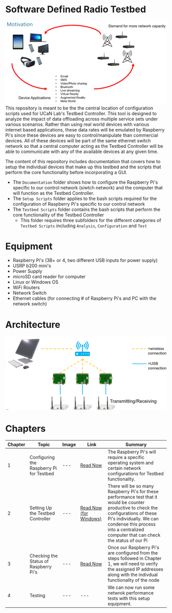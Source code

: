 # Software Defined Radio Testbed
![GitHub Logo](/Images/motivation.png) 
This repository is meant to be the the central location of configuration scripts used for UCaN Lab's Testbed Controller. This tool is designed to analyze the impact of data offloading across multiple service sets under various scenarios. Rather than using real world devices with various internet based applications, these data rates will be emulated by Raspberry Pi's since these devices are easy to control/manipulate than commercial devices. All of these devices will be part of the same ethernet switch network so that a central computer acting as the Testbed Controller will be able to communicate with any of the available devices at any given time.

The content of this repository includes documentation that covers how to setup the individual devices that make up this testbed and the scripts that perform the core functionality before incorporating a GUI. 
* The `Documentation` folder shows how to configure the Raspberry Pi's specific to our control network (siwtch network) and the computer that will function as the Testbed Controller. 
* The `Setup Scripts` folder applies to the bash scripts required for the configuration of Raspberry Pi's specific to our control network 
* The `Testbed Scripts` folder contains the bash scripts that perform the core functionality of the Testbed Controller 
  * This folder requires three subfolders for the different categories of `Testbed Scripts` including `Analysis`, `Configuration` and `Test` 

# Equipment  
* Raspberry Pi's (3B+ or 4, two different USB inputs for power supply)
* USRP b200 mini's
* Power Supply
* microSD card reader for computer
* Linux or  Windows OS 
* WiFi Routers 
* Network Switch 
* Ethernet cables (for connecting # of Raspberry Pi's and PC with the network switch)

# Architecture  
![GitHub Logo](/Images/architecture.png) 

# Chapters
| Chapter | Topic | Image | Link | Summary 
| --- | --- | --- | --- | --- |
| 1 | Configuring the Raspberry Pi for Testbed | --- | [Read Now](https://github.com/UCaNLabUMB/Testbed_Controller/blob/main/Documentation/Raspberry_Pi_Setup.md) | The Raspberry Pi's will require a specific operating system and certain network configurations for Testbed functionality. 
| 2 | Setting Up the Testbed Controller | --- |  [Read Now (for Windows)](https://github.com/UCaNLabUMB/Testbed_Controller/blob/main/Documentation/Testbed_Controller_Windows_Setup.md) | There will be so many Raspberry Pi's for these performance test that it would be counter productive to check the configurations of these Pi's individually. We can condense this process into a centralized computer that can check the status of our Pi 
| 3 | Checking the Status of Raspberry Pi's  | --- | [Read Now](https://github.com/UCaNLabUMB/Testbed_Controller/blob/main/Documentation/Testbed_Controller.md) | Once our Raspberry Pi's are configured from the steps followed in Chapter 1, we will need to verify the assigned IP addresses along with the indivdual functionality of the node 
| 4 | Testing  | --- | --- | We can now run some netwrok performance tests with this setup equipment. 
